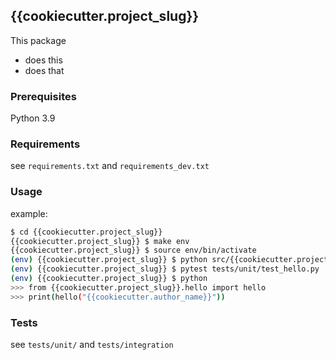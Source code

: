 ## {{cookiecutter.project_slug}}
This package
* does this
* does that

### Prerequisites
Python 3.9

### Requirements
see `requirements.txt` and `requirements_dev.txt`

### Usage
example:
```sh
$ cd {{cookiecutter.project_slug}}
{{cookiecutter.project_slug}} $ make env
{{cookiecutter.project_slug}} $ source env/bin/activate
(env) {{cookiecutter.project_slug}} $ python src/{{cookiecutter.project_slug}}/hello.py
(env) {{cookiecutter.project_slug}} $ pytest tests/unit/test_hello.py
(env) {{cookiecutter.project_slug}} $ python
>>> from {{cookiecutter.project_slug}}.hello import hello
>>> print(hello("{{cookiecutter.author_name}}"))
```

### Tests
see `tests/unit/` and `tests/integration`
